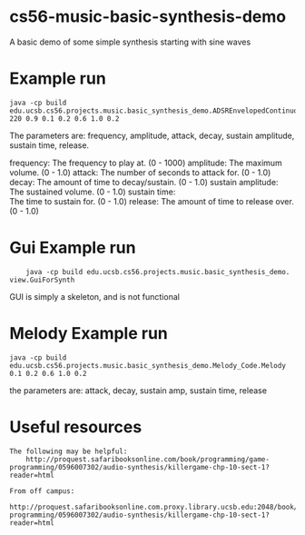 cs56-music-basic-synthesis-demo
===============================

A basic demo of some simple synthesis starting with sine waves

# Example run
	java -cp build  edu.ucsb.cs56.projects.music.basic_synthesis_demo.ADSREnvelopedContinuousSound 220 0.9 0.1 0.2 0.6 1.0 0.2

The parameters are: frequency, amplitude, attack, decay, sustain amplitude, sustain time, release.

frequency:
	 The frequency to play at. (0 - 1000)
amplitude:
	 The maximum volume. (0 - 1.0)
attack:
	 The number of seconds to attack for. (0 - 1.0)
decay:
	 The amount of time to decay/sustain. (0 - 1.0)
sustain amplitude:	
	 The sustained volume. (0 - 1.0)
sustain time:	
	 The time to sustain for. (0 - 1.0)
release:
	 The amount of time to release over. (0 - 1.0)

# Gui Example run
        java -cp build edu.ucsb.cs56.projects.music.basic_synthesis_demo.
	view.GuiForSynth
GUI is simply a skeleton, and is not functional

# Melody Example run
	java -cp build edu.ucsb.cs56.projects.music.basic_synthesis_demo.Melody_Code.Melody 0.1 0.2 0.6 1.0 0.2

the parameters are: attack, decay, sustain amp, sustain time, release

# Useful resources
	The following may be helpful:
		http://proquest.safaribooksonline.com/book/programming/game-programming/0596007302/audio-synthesis/killergame-chp-10-sect-1?reader=html

	From off campus:
		http://proquest.safaribooksonline.com.proxy.library.ucsb.edu:2048/book/programming/game-programming/0596007302/audio-synthesis/killergame-chp-10-sect-1?reader=html
